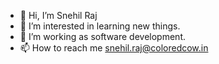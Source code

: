- 👋 Hi, I’m Snehil Raj
- 👀 I’m interested in learning new things.
- 🌱 I’m working as software development.
- 📫 How to reach me snehil.raj@coloredcow.in

<!---
Rajsnehil/Rajsnehil is a ✨ special ✨ repository because its `README.md` (this file) appears on your GitHub profile.
You can click the Preview link to take a look at your changes.
--->

